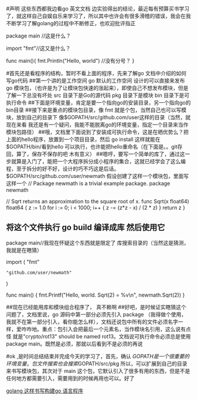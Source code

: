 #声明 这些东西都我边看go 英文文档 边实验得出的结论，最近每有预算买书学习了，就这样自己自娱自乐来学习了，所以其中也许会有很多滑稽的错误，我会在我不断学习了解golang的过程中不断修正，也欢迎批评指正

package main //这是什么？

import "fmt"//这又是什么？

func main(){
	fmt.Println("Hello, world") //没有分号？
}

#首先还是看程序的结构，暂时不看上面的程序，先来了解go 文档中介绍的如何写go代码
##第一个讲的是工作空间 go 默认的工作空间 设计的可以直接来发布go 模块包，（也许是为了让模块包快速的涨起来），即使自己不想发布模块，但是了解一下总没有坏处
	src 目录下是Go的源代码
	pkg 目录下是模块
	bin 目录下是可执行命令
##下面是环境变量，肯定是要一个指向go的安装目录，另一个指向go的bin目录
##接下来是重点的模块包目录，像 fmt 就是个包，当然自己也可以写模块，放到自己的目录下 像$GOPATH/src/github.com/user这样的目录（当然，就现在来看 我还是有一个疑问，我能不能脱离go的环境变量，指定一个目录来当作模块包路径）
##哦，文档里下面说到了安装成可执行命令，这是在晒优势么？把上面的hello程序，放置到一个项目目录，然后 go install 这样就能在 $GOPATH/bin/看到hello 可以执行，也许能把hello重命名（在下面是。。git存回，算了，保存不保存的吧 木有意义）
##嗯哼，要写一个简单的库了，通过这一步就算是入门了，能把一个大程序拆分成小程序的集合，这就已经学会了这么编程，至于拆分的好不好，设计的巧不巧这是后话。$GOPATH/src/github.com/user/newmath 假设创建了这样一个模块包，里面写这样一个
	// Package newmath is a trivial example package.
package newmath

// Sqrt returns an approximation to the square root of x.
func Sqrt(x float64) float64 {
	z := 1.0
	for i := 0; i < 1000; i++ {
		z -= (z*z - x) / (2 * z)
	}
	return z
}
## 将这个文件执行 go build 编译成库 然后使用它

package main//我现在怀疑这个东西就是限定了 库搜索目录的（当然这是猜测，我就是在瞎猜）

import (
	"fmt"

	"github.com/user/newmath"
)

func main() {
	fmt.Printf("Hello, world.  Sqrt(2) = %v\n", newmath.Sqrt(2))
}

##现在已经能用库和模块组合程序了， 真不赖啊
##好吧，是时候证实瞎猜这个问题了，文档里说，go 源码中第一部分必须先引入 package （我得做个使用，我就不在第一部分引入，看你能怎么样），文档还说包中所有的文件必须名字一样，爱咋咋地。重点：包引入会把最后一个元素名，当作模块名引用，这么说有点怪 就是"crypto/rot13" should be named rot13。文档说可执行命令必须总是使用 package main。既然是必须，那就以后看到不是必须的再说

#ok ,是时间总结结束并完成今天的学习了，首先，确认 $GOPATH 是一个很重要的环境变量，包文件搜索也会搜索$GOPATH/src/pkg 所以，可以扩展到自己的目录来书写模块包，其次对于 main 这个包，它默认引入了很多有用的东西，但是不是任何地方都需要引入，需要用到的时候再用也可以。好了

[golang 这样书写构建go 语言程序](http://www.siampple.com/241.html "golang 这样书写构建go 语言程序")
